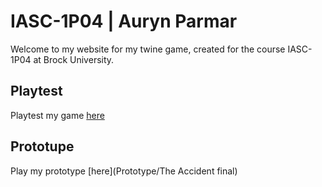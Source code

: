 # IASC-1P04 | Auryn Parmar

Welcome to my website for my twine game, created for the course IASC-1P04 at Brock University.

## Playtest

Playtest my game [here](https://raw.githubusercontent.com/ap20ws/IASC-1P04/main/Prototype/The%20Accident%20final)

## Prototupe

Play my prototype [here](Prototype/The Accident final)
